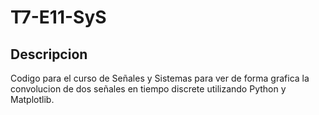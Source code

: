 # T7-E11-SyS

## Descripcion

Codigo para el curso de Señales y Sistemas para ver de forma grafica la convolucion de dos señales en tiempo discrete utilizando Python y Matplotlib.
